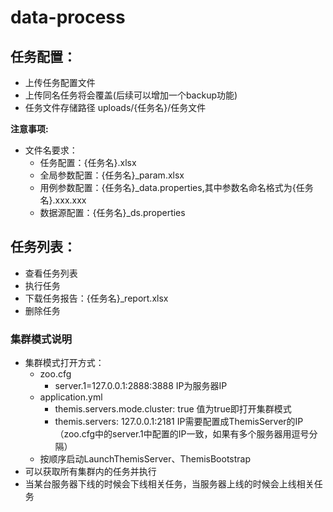 # data-process

## 任务配置：
* 上传任务配置文件
* 上传同名任务将会覆盖(后续可以增加一个backup功能)
* 任务文件存储路径 uploads/{任务名}/任务文件

**注意事项:**
* 文件名要求：
    * 任务配置：{任务名}.xlsx
    * 全局参数配置：{任务名}_param.xlsx
    * 用例参数配置：{任务名}_data.properties,其中参数名命名格式为{任务名}.xxx.xxx
    * 数据源配置：{任务名}_ds.properties

## 任务列表：
* 查看任务列表
* 执行任务
* 下载任务报告：{任务名}_report.xlsx
* 删除任务


### 集群模式说明
* 集群模式打开方式：
    * zoo.cfg
        * server.1=127.0.0.1:2888:3888        IP为服务器IP
    * application.yml 
        * themis.servers.mode.cluster: true   值为true即打开集群模式
        * themis.servers: 127.0.0.1:2181      IP需要配置成ThemisServer的IP（zoo.cfg中的server.1中配置的IP一致，如果有多个服务器用逗号分隔）
    * 按顺序启动LaunchThemisServer、ThemisBootstrap
* 可以获取所有集群内的任务并执行
* 当某台服务器下线的时候会下线相关任务，当服务器上线的时候会上线相关任务
